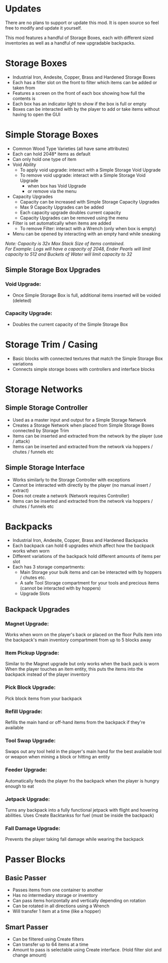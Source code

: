 # Updates
There are no plans to support or update this mod. It is open source so feel free to modify and update it yourself.

This mod features a handful of Storage Boxes, each with different sized inventories as well as a handful of new upgradable backpacks.

# Storage Boxes
- Industrial Iron, Andesite, Copper, Brass and Hardened Storage Boxes
- Each has a filter slot on the front to filter which items can be added or taken from
- Features a screen on the front of each box showing how full the contents is
- Each box has an indicator light to show if the box is full or empty
- Boxes can be interacted with by the player to add or take items without having to open the GUI

# Simple Storage Boxes
- Common Wood Type Varieties (all have same attributes)
- Each can hold 2048* items as default
- Can only hold one type of item
- Void Ability
  - To apply void upgrade: interact with a Simple Storage Void Upgrade
  - To remove void upgrade: interact with a Simple Storage Void Upgrade
    - when box has Void Upgrade
    - or remove via the menu
- Capacity Upgrades
  - Capacity can be increased with Simple Storage Capacity Upgrades
  - Max 9 Capacity Upgrades can be added
  - Each capacity upgrade doubles current capacity
  - Capacity Upgrades can be removed using the menu
- Filter is set automatically when items are added
  - To remove Filter: interact with a Wrench (only when box is empty)
- Menu can be opened by interacting with an empty hand while sneaking

*Note: Capacity is 32x Max Stack Size of items contained.*  
*For Example: Logs will have a capacity of 2048, Ender Pearls will limit capacity to 512 and Buckets of Water will limit capacity to 32*

## Simple Storage Box Upgrades
### Void Upgrade:
- Once Simple Storage Box is full, additional items inserted will be voided (deleted)
### Capacity Upgrade:
- Doubles the current capacity of the Simple Storage Box

# Storage Trim / Casing
- Basic blocks with connected textures that match the Simple Storage Box variations
- Connects simple storage boxes with controllers and interface blocks

# Storage Networks
## Simple Storage Controller
- Used as a master input and output for a Simple Storage Network
- Creates a Storage Network when placed from Simple Storage Boxes connected by Storage Trim 
- Items can be inserted and extracted from the network by the player (use / attack)
- Items can be inserted and extracted from the network via hoppers / chutes / funnels etc

## Simple Storage Interface
- Works similarly to the Storage Controller with exceptions
- Cannot be interacted with directly by the player (no manual insert / extract)
- Does not create a network (Network requires Controller)
- Items can be inserted and extracted from the network via hoppers / chutes / funnels etc

# Backpacks
- Industrial Iron, Andesite, Copper, Brass and Hardened Backpacks
- Each backpack can hold 6 upgrades which affect how the backpack works when worn
- Different variations of the backpack hold different amounts of items per slot
- Each has 3 storage compartments:
  - Main Storage your bulk items and can be interacted with by hoppers / chutes etc.
  - A safe Tool Storage compartment for your tools and precious items (cannot be interacted with by hoppers)
  - Upgrade Slots

## Backpack Upgrades
### Magnet Upgrade:
Works when worn on the player's back or placed on the floor
Pulls item into the backpack's main inventory compartment from up to 5 blocks away

### Item Pickup Upgrade:
Similar to the Magnet upgrade but only works when the back pack is worn
When the player touches an item entity, this puts the items into the backpack instead of the player inventory

### Pick Block Upgrade:
Pick block items from your backpack

### Refill Upgrade:
Refills the main hand or off-hand items from the backpack if they're available

### Tool Swap Upgrade:
Swaps out any tool held in the player's main hand for the best available tool or weapon when mining a block or hitting an entity

### Feeder Upgrade:
Automatically feeds the player fro the backpack when the player is hungry enough to eat

### Jetpack Upgrade:
Turns any backpack into a fully functional jetpack with flight and hovering abilities.
Uses Create Backtankss for fuel (must be inside the backpack)

### Fall Damage Upgrade:
Prevents the player taking fall damage while wearing the backpack

# Passer Blocks
## Basic Passer
- Passes items from one container to another
- Has no intermediary storage or inventory
- Can pass items horizontally and vertically depending on rotation
- Can be rotated in all directions using a Wrench
- Will transfer 1 item at a time (like a hopper)
## Smart Passer
- Can be filtered using Create filters
- Can transfer up to 64 items at a time
- Amount to pass is selectable using Create interface. (Hold filter slot and change amount)
